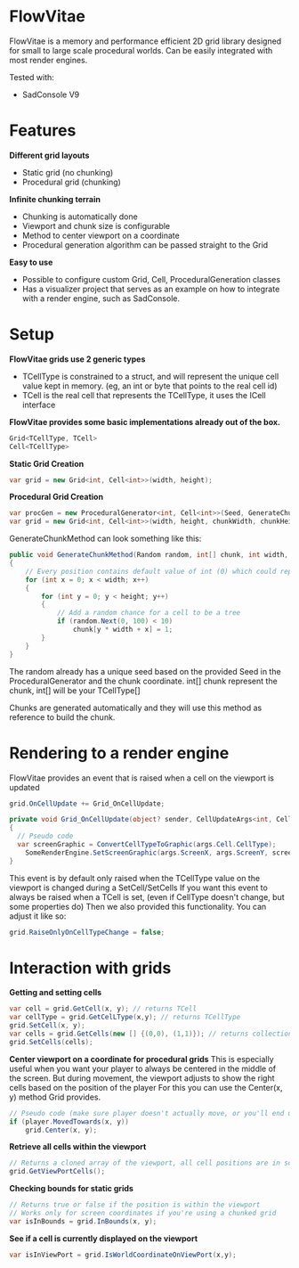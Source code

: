 # FlowVitae
FlowVitae is a memory and performance efficient 2D grid library designed for small to large scale procedural worlds.
Can be easily integrated with most render engines.

Tested with:
- SadConsole V9

# Features

**Different grid layouts**
- Static grid (no chunking)
- Procedural grid (chunking)

**Infinite chunking terrain**
- Chunking is automatically done
- Viewport and chunk size is configurable
- Method to center viewport on a coordinate
- Procedural generation algorithm can be passed straight to the Grid

**Easy to use**
- Possible to configure custom Grid, Cell, ProceduralGeneration classes
- Has a visualizer project that serves as an example on how to integrate with a render engine, such as SadConsole.

# Setup
**FlowVitae grids use 2 generic types**
- TCellType is constrained to a struct, and will represent the unique cell value kept in memory. (eg, an int or byte that points to the real cell id)
- TCell is the real cell that represents the TCellType, it uses the ICell<TCellType> interface

**FlowVitae provides some basic implementations already out of the box.**
```csharp
Grid<TCellType, TCell>
Cell<TCellType>
```

**Static Grid Creation**
```csharp
var grid = new Grid<int, Cell<int>>(width, height);
```

**Procedural Grid Creation**
```csharp
var procGen = new ProceduralGenerator<int, Cell<int>>(Seed, GenerateChunkMethod);
var grid = new Grid<int, Cell<int>>(width, height, chunkWidth, chunkHeight, procGen);
```

GenerateChunkMethod can look something like this:
```csharp
public void GenerateChunkMethod(Random random, int[] chunk, int width, int height)
{
	// Every position contains default value of int (0) which could represent grass
	for (int x = 0; x < width; x++)
	{
		for (int y = 0; y < height; y++)
		{
			// Add a random chance for a cell to be a tree
			if (random.Next(0, 100) < 10)
				chunk[y * width + x] = 1;
		}
	}
}
```
The random already has a unique seed based on the provided Seed in the ProceduralGenerator and the chunk coordinate.
int[] chunk represent the chunk, int[] will be your TCellType[]

Chunks are generated automatically and they will use this method as reference to build the chunk.

# Rendering to a render engine
FlowVitae provides an event that is raised when a cell on the viewport is updated
```csharp
grid.OnCellUpdate += Grid_OnCellUpdate;

private void Grid_OnCellUpdate(object? sender, CellUpdateArgs<int, Cell<int>> args)
{
  // Pseudo code
  var screenGraphic = ConvertCellTypeToGraphic(args.Cell.CellType);
	SomeRenderEngine.SetScreenGraphic(args.ScreenX, args.ScreenY, screenGraphic);
}
```
This event is by default only raised when the TCellType value on the viewport is changed during a SetCell/SetCells
If you want this event to always be raised when a TCell is set, (even if CellType doesn't change, but some properties do)
Then we also provided this functionality. You can adjust it like so:
```csharp
grid.RaiseOnlyOnCellTypeChange = false;
```

# Interaction with grids

**Getting and setting cells**
```csharp
var cell = grid.GetCell(x, y); // returns TCell
var cellType = grid.GetCelLType(x,y); // returns TCellType
grid.SetCell(x, y);
var cells = grid.GetCells(new [] {(0,0), (1,1)}); // returns collection of TCell
grid.SetCells(cells);
```

**Center viewport on a coordinate for procedural grids**
This is especially useful when you want your player to always be centered in the middle of the screen.
But during movement, the viewport adjusts to show the right cells based on the position of the player
For this you can use the Center(x, y) method Grid provides.
```csharp
// Pseudo code (make sure player doesn't actually move, or you'll end up with desync)
if (player.MovedTowards(x, y))
    grid.Center(x, y);
```

**Retrieve all cells within the viewport**
```csharp
// Returns a cloned array of the viewport, all cell positions are in screen coordinates instead of world coordinates
grid.GetViewPortCells();
```

**Checking bounds for static grids**
```csharp
// Returns true or false if the position is within the viewport
// Works only for screen coordinates if you're using a chunked grid
var isInBounds = grid.InBounds(x, y);
```

**See if a cell is currently displayed on the viewport**
```csharp
var isInViewPort = grid.IsWorldCoordinateOnViewPort(x,y);
```
